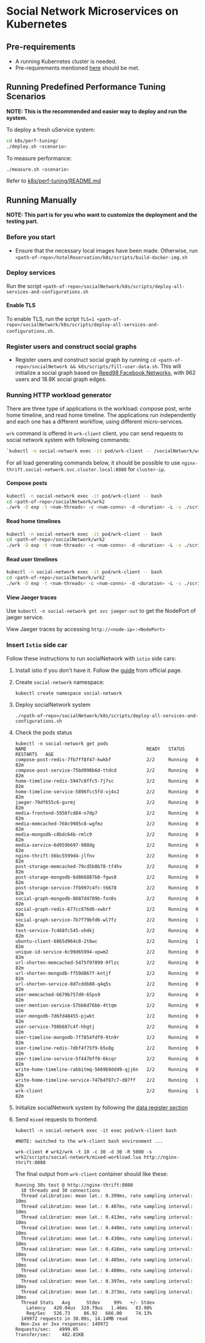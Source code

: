 # Social Network Microservices on Kubernetes

## Pre-requirements

- A running Kubernetes cluster is needed.
- Pre-requirements mentioned [here](https://github.com/intel-sandbox/DeathStarBenchPlusPlus/blob/master/socialNetwork/README.md) should be met.

## Running Predefined Performance Tuning Scenarios

**NOTE: This is the recommended and easier way to deploy and run the system.**

To deploy a fresh uService system:

``` bash
cd k8s/perf-tuning/
./deploy.sh <scenario>
```

To measure performance:

``` bash
./measure.sh <scenario>
```

Refer to [k8s/perf-tuning/README.md](https://github.com/intel-sandbox/DeathStarBenchPlusPlus/blob/master/hotelReservation/k8s/perf-tuning/README.md)

## Running Manually

**NOTE: This part is for you who want to customize the deployment and the testing part.** 

### Before you start

- Ensure that the necessary local images have been made. Otherwise, run `<path-of-repo>/hotelReservation/k8s/scripts/build-docker-img.sh`

### Deploy services

Run the script `<path-of-repo>/socialNetwork/k8s/scripts/deploy-all-services-and-configurations.sh`

#### Enable TLS
To enable TLS, run the script `TLS=1 <path-of-repo>/socialNetwork/k8s/scripts/deploy-all-services-and-configurations.sh`.

### Register users and construct social graphs

- Register users and construct social graph by running `cd <path-of-repo>/socialNetwork && k8s/scripts/fill-user-data.sh`.
  This will initialize a social graph based on [Reed98 Facebook Networks](http://networkrepository.com/socfb-Reed98.php), with 962 users and 18.8K social graph edges. 

### Running HTTP workload generator

There are three type of applications in the workload: compose post, write home timeline, and read home timeline.
The applications run independently and each one has a different workflow, using different micro-services.

`wrk` command is offered in `wrk-client` client, you can send requests to social network system with following commands:

```bash
`kubectl -n social-network exec -it pod/wrk-client -- /socialNetwork/wrk2/wrk <wrk Parameters>`
```

For all load generating commands below, it should be possible to use `nginx-thrift.social-network.svc.cluster.local:8080` for `cluster-ip`.

#### Compose posts

```bash
kubectl -n social-network exec -it pod/wrk-client -- bash
cd <path-of-repo>/socialNetwork/wrk2
./wrk -D exp -t <num-threads> -c <num-conns> -d <duration> -L -s ./scripts/social-network/compose-post.lua http://<cluster-ip>/wrk2-api/post/compose -R <reqs-per-sec>
```

#### Read home timelines

```bash
kubectl -n social-network exec -it pod/wrk-client -- bash
cd <path-of-repo>/socialNetwork/wrk2
./wrk -D exp -t <num-threads> -c <num-conns> -d <duration> -L -s ./scripts/social-network/read-home-timeline.lua http://<cluster-ip>/wrk2-api/home-timeline/read -R <reqs-per-sec>
```

#### Read user timelines

```bash
kubectl -n social-network exec -it pod/wrk-client -- bash
cd <path-of-repo>/socialNetwork/wrk2
./wrk -D exp -t <num-threads> -c <num-conns> -d <duration> -L -s ./scripts/social-network/read-user-timeline.lua http://<cluster-ip>/wrk2-api/user-timeline/read -R <reqs-per-sec>
```

#### View Jaeger traces

Use `kubectl -n social-network get svc jaeger-out` to get the NodePort of jaeger service.

 View Jaeger traces by accessing `http://<node-ip>:<NodePort>` 

### Insert `Istio` side car

Follow these instructions to run socialNetwork with `istio` side cars:

1. Install istio if you don't have it.
   Follow the [guide](https://istio.io/latest/docs/setup/getting-started/) from official page.

1. Create `social-network` namespace:

    ```shell
    kubectl create namespace social-network
    ```

1. Deploy socialNetwork system

    ```shell
    ./<path-of-repo>/socialNetwork/k8s/scripts/deploy-all-services-and-configurations.sh
    ```

1. Check the pods status

    ``` shell
    kubectl -n social-network get pods
    NAME                                            READY   STATUS    RESTARTS   AGE
    compose-post-redis-7fb7ff8f47-kwkbf             2/2     Running   0          82m
    compose-post-service-75bd998b6d-ttdcd           2/2     Running   0          82m
    home-timeline-redis-5947c8ffc5-7j7sc            2/2     Running   0          82m
    home-timeline-service-5896fcc5fd-vj4x2          2/2     Running   0          82m
    jaeger-79df655c6-gvrmj                          2/2     Running   0          82m
    media-frontend-5956fcd84-n7dp7                  2/2     Running   0          82m
    media-memcached-768c9985c8-wgfmz                2/2     Running   0          82m
    media-mongodb-c8bdc64b-rmlc9                    2/2     Running   0          82m
    media-service-6d959b697-988dg                   2/2     Running   0          82m
    nginx-thrift-56bc5599d4-jlfnv                   2/2     Running   0          82m
    post-storage-memcached-79cd5b8b78-tf4hv         2/2     Running   0          82m
    post-storage-mongodb-6d866887b8-fgws8           2/2     Running   0          82m
    post-storage-service-7fb997c4fc-t6678           2/2     Running   0          82m
    social-graph-mongodb-8687d4789b-fxn8s           2/2     Running   0          82m
    social-graph-redis-677cc876d6-xwbrf             2/2     Running   0          82m
    social-graph-service-7b7f79bfd6-wl7fz           2/2     Running   1          82m
    text-service-7c468fc545-vh4kj                   2/2     Running   0          82m
    ubuntu-client-6865d964c8-2t6wc                  2/2     Running   1          82m
    unique-id-service-6c99d65994-xpwm2              2/2     Running   0          82m
    url-shorten-memcached-5475f97899-9flzc          2/2     Running   0          82m
    url-shorten-mongodb-ff59d867f-kntjf             2/2     Running   0          82m
    url-shorten-service-8d7cddb88-q4q5s             2/2     Running   0          82m
    user-memcached-6679b757d9-65ps9                 2/2     Running   0          82m
    user-mention-service-57bb6d76b6-4ttqm           2/2     Running   0          82m
    user-mongodb-7d6fd48455-pjwkt                   2/2     Running   0          82m
    user-service-798b687c4f-hhgtj                   2/2     Running   0          82m
    user-timeline-mongodb-7f7854fdf9-9tn9r          2/2     Running   0          82m
    user-timeline-redis-7dbf4f75f9-b5x8g            2/2     Running   0          82m
    user-timeline-service-5f447bff8-6kcqr           2/2     Running   0          82m
    write-home-timeline-rabbitmq-5669b9dd49-qjj6n   2/2     Running   0          82m
    write-home-timeline-service-747b4f87c7-d87ff    2/2     Running   1          82m
    wrk-client                                      2/2     Running   1          82m
    ```

1. Initialize socialNetwork system by following the [data register section](#register-users-and-construct-social-graphs)

1. Send `mixed` requests to frontend.

    ```shell
    kubectl -n social-network exec -it exec pod/wrk-client bash

    #NOTE: switched to the wrk-client bash environment ...

    wrk-client # wrk2/wrk -t 10 -c 30 -d 30 -R 5000 -s wrk2/scripts/social-network/mixed-workload.lua http://nginx-thrift:8080
    ```

    The final output from `wrk-client` container should like these:

    ``` terminal
    Running 30s test @ http://nginx-thrift:8080
      10 threads and 30 connections
      Thread calibration: mean lat.: 0.399ms, rate sampling interval: 10ms
      Thread calibration: mean lat.: 0.407ms, rate sampling interval: 10ms
      Thread calibration: mean lat.: 0.413ms, rate sampling interval: 10ms
      Thread calibration: mean lat.: 0.448ms, rate sampling interval: 10ms
      Thread calibration: mean lat.: 0.430ms, rate sampling interval: 10ms
      Thread calibration: mean lat.: 0.416ms, rate sampling interval: 10ms
      Thread calibration: mean lat.: 0.405ms, rate sampling interval: 10ms
      Thread calibration: mean lat.: 0.400ms, rate sampling interval: 10ms
      Thread calibration: mean lat.: 0.397ms, rate sampling interval: 10ms
      Thread calibration: mean lat.: 0.373ms, rate sampling interval: 10ms
      Thread Stats   Avg      Stdev     99%   +/- Stdev
        Latency   420.04us  320.79us   1.46ms   83.90%
        Req/Sec   526.73     86.92   666.00     74.13%
      149972 requests in 30.00s, 14.14MB read
      Non-2xx or 3xx responses: 149972
    Requests/sec:   4999.05
    Transfer/sec:    482.81KB
    ```
